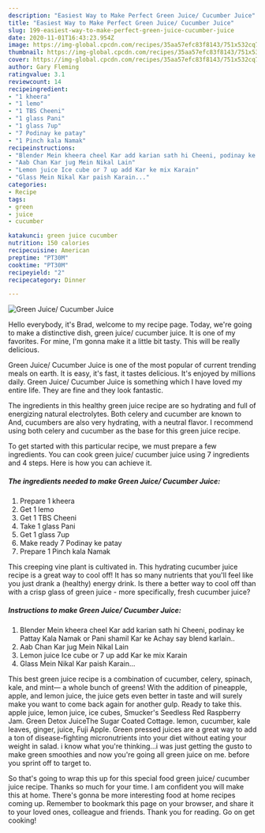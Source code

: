 ```yaml
---
description: "Easiest Way to Make Perfect Green Juice/ Cucumber Juice"
title: "Easiest Way to Make Perfect Green Juice/ Cucumber Juice"
slug: 199-easiest-way-to-make-perfect-green-juice-cucumber-juice
date: 2020-11-01T16:43:23.954Z
image: https://img-global.cpcdn.com/recipes/35aa57efc83f8143/751x532cq70/green-juice-cucumber-juice-recipe-main-photo.jpg
thumbnail: https://img-global.cpcdn.com/recipes/35aa57efc83f8143/751x532cq70/green-juice-cucumber-juice-recipe-main-photo.jpg
cover: https://img-global.cpcdn.com/recipes/35aa57efc83f8143/751x532cq70/green-juice-cucumber-juice-recipe-main-photo.jpg
author: Gary Fleming
ratingvalue: 3.1
reviewcount: 14
recipeingredient:
- "1 kheera"
- "1 lemo"
- "1 TBS Cheeni"
- "1 glass Pani"
- "1 glass 7up"
- "7 Podinay ke patay"
- "1 Pinch kala Namak"
recipeinstructions:
- "Blender Mein kheera cheel Kar add karian sath hi Cheeni, podinay ke Pattay Kala Namak or Pani shamil Kar ke Achay say blend karlain.."
- "Aab Chan Kar jug Mein Nikal Lain"
- "Lemon juice Ice cube or 7 up add Kar ke mix Karain"
- "Glass Mein Nikal Kar paish Karain..."
categories:
- Recipe
tags:
- green
- juice
- cucumber

katakunci: green juice cucumber 
nutrition: 150 calories
recipecuisine: American
preptime: "PT30M"
cooktime: "PT30M"
recipeyield: "2"
recipecategory: Dinner

---
```



![Green Juice/ Cucumber Juice](https://img-global.cpcdn.com/recipes/35aa57efc83f8143/751x532cq70/green-juice-cucumber-juice-recipe-main-photo.jpg)

Hello everybody, it's Brad, welcome to my recipe page. Today, we're going to make a distinctive dish, green juice/ cucumber juice. It is one of my favorites. For mine, I'm gonna make it a little bit tasty. This will be really delicious.

Green Juice/ Cucumber Juice is one of the most popular of current trending meals on earth. It is easy, it's fast, it tastes delicious. It's enjoyed by millions daily. Green Juice/ Cucumber Juice is something which I have loved my entire life. They are fine and they look fantastic.

The ingredients in this healthy green juice recipe are so hydrating and full of energizing natural electrolytes. Both celery and cucumber are known to And, cucumbers are also very hydrating, with a neutral flavor. I recommend using both celery and cucumber as the base for this green juice recipe.


To get started with this particular recipe, we must prepare a few ingredients. You can cook green juice/ cucumber juice using 7 ingredients and 4 steps. Here is how you can achieve it.

<!--inarticleads1-->

##### The ingredients needed to make Green Juice/ Cucumber Juice:

1. Prepare 1 kheera
1. Get 1 lemo
1. Get 1 TBS Cheeni
1. Take 1 glass Pani
1. Get 1 glass 7up
1. Make ready 7 Podinay ke patay
1. Prepare 1 Pinch kala Namak


This creeping vine plant is cultivated in. This hydrating cucumber juice recipe is a great way to cool off! It has so many nutrients that you&#39;ll feel like you just drank a (healthy) energy drink. Is there a better way to cool off than with a crisp glass of green juice - more specifically, fresh cucumber juice? 

<!--inarticleads2-->

##### Instructions to make Green Juice/ Cucumber Juice:

1. Blender Mein kheera cheel Kar add karian sath hi Cheeni, podinay ke Pattay Kala Namak or Pani shamil Kar ke Achay say blend karlain..
1. Aab Chan Kar jug Mein Nikal Lain
1. Lemon juice Ice cube or 7 up add Kar ke mix Karain
1. Glass Mein Nikal Kar paish Karain...


This best green juice recipe is a combination of cucumber, celery, spinach, kale, and mint— a whole bunch of greens! With the addition of pineapple, apple, and lemon juice, the juice gets even better in taste and will surely make you want to come back again for another gulp. Ready to take this. apple juice, lemon juice, ice cubes, Smucker&#39;s Seedless Red Raspberry Jam. Green Detox JuiceThe Sugar Coated Cottage. lemon, cucumber, kale leaves, ginger, juice, Fuji Apple. Green pressed juices are a great way to add a ton of disease-fighting micronutrients into your diet without eating your weight in salad. i know what you&#39;re thinking…i was just getting the gusto to make green smoothies and now you&#39;re going all green juice on me. before you sprint off to target to. 

So that's going to wrap this up for this special food green juice/ cucumber juice recipe. Thanks so much for your time. I am confident you will make this at home. There's gonna be more interesting food at home recipes coming up. Remember to bookmark this page on your browser, and share it to your loved ones, colleague and friends. Thank you for reading. Go on get cooking!
